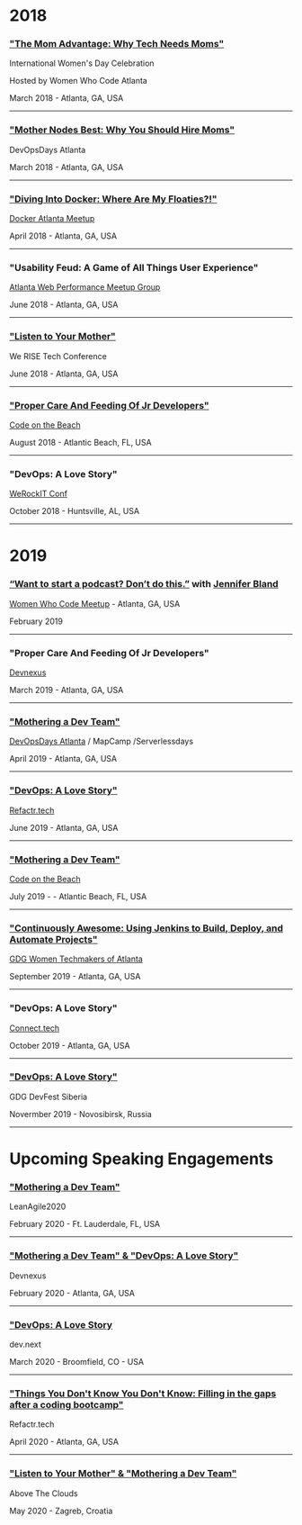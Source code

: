 # 2018

### ["The Mom Advantage: Why Tech Needs Moms"](https://youtu.be/WHheVF9d4Z8)
International Women's Day Celebration

Hosted by Women Who Code Atlanta

March 2018 - Atlanta, GA, USA

---

### ["Mother Nodes Best: Why You Should Hire Moms"](https://www.recallact.com/presentation/ignite-talks-0)
DevOpsDays Atlanta

March 2018 - Atlanta, GA, USA

---

### ["Diving Into Docker: Where Are My Floaties?!"](https://medium.com/@valarieregas/diving-into-docker-where-are-my-floaties-a48e6df0b72)
[Docker Atlanta Meetup](https://www.meetup.com/Docker-Atlanta/events/249188141/)

April 2018 - Atlanta, GA, USA

---

### "Usability Feud: A Game of All Things User Experience"
[Atlanta Web Performance Meetup Group](https://www.meetup.com/Atlanta-Web-Performance-Group/events/hftknlyxjbjb/)

June 2018 - Atlanta, GA, USA

---

### ["Listen to Your Mother"](https://www.recallact.com/presentation/listen-your-mother-why-tech-needs-moms)
We RISE Tech Conference

June 2018 - Atlanta, GA, USA

---

### ["Proper Care And Feeding Of Jr Developers"](https://youtu.be/dCjmdXhQE4A)
[Code on the Beach](https://www.codeonthebeach.com/)

August 2018 - Atlantic Beach, FL, USA

---

### "DevOps: A Love Story"
[WeRockIT Conf](https://werockitconf.com/)

October 2018 - Huntsville, AL, USA

---

# 2019

### [“Want to start a podcast? Don’t do this.”](https://twitter.com/WWCAtl/status/1098019654935695361?s=20) with [Jennifer Bland](https://www.jenniferbland.com/)
[Women Who Code Meetup](https://www.meetup.com/Women-Who-Code-Atlanta/events/hmcxglyzdbzb/) - Atlanta, GA, USA

February 2019

---

### "Proper Care And Feeding Of Jr Developers"
[Devnexus](https://devnexus.com/archive/devnexus2019/speakers/1190)

March 2019 - Atlanta, GA, USA

---

### ["Mothering a Dev Team"](https://www.recallact.com/presentation/mothering-dev-team)
[DevOpsDays Atlanta](https://devopsdays.org/events/2019-atlanta/speakers/valarie-regas/) / MapCamp /Serverlessdays

April 2019 - Atlanta, GA, USA

---

### ["DevOps: A Love Story"](https://www.recallact.com/presentation/devops-love-story)
[Refactr.tech](https://www.refactr.tech/)

June 2019 - Atlanta, GA, USA

---

### ["Mothering a Dev Team"](https://youtu.be/JePPUBZM6iE)
[Code on the Beach](https://www.codeonthebeach.com/)

July 2019 - - Atlantic Beach, FL, USA

---

### ["Continuously Awesome: Using Jenkins to Build, Deploy, and Automate Projects"](https://www.meetup.com/gdg-atlanta/events/cbwcpqyzmbhc/)
[GDG Women Techmakers of Atlanta](https://www.meetup.com/gdg-atlanta/events/cbwcpqyzmbhc/)

September 2019 - Atlanta, GA, USA

---

### "DevOps: A Love Story"
[Connect.tech](http://connect.tech/)

October 2019 - Atlanta, GA, USA

---

### ["DevOps: A Love Story"](https://gdg-siberia.com)
GDG DevFest Siberia

Novermber 2019 - Novosibirsk, Russia

---

# Upcoming Speaking Engagements

### ["Mothering a Dev Team"](http://leanagileus.com/)
LeanAgile2020

February 2020 - Ft. Lauderdale, FL, USA

---

### ["Mothering a Dev Team" & "DevOps: A Love Story"](https://devnexus.com/)
Devnexus

February 2020 - Atlanta, GA, USA

---

### ["DevOps: A Love Story](https://www.devdotnext.com/)
dev.next

March 2020 - Broomfield, CO - USA

---

### ["Things You Don't Know You Don't Know: Filling in the gaps after a coding bootcamp"](refactr.tech)
Refactr.tech

April 2020 - Atlanta, GA, USA

---

### ["Listen to Your Mother" & "Mothering a Dev Team"]()
Above The Clouds

May 2020 - Zagreb, Croatia